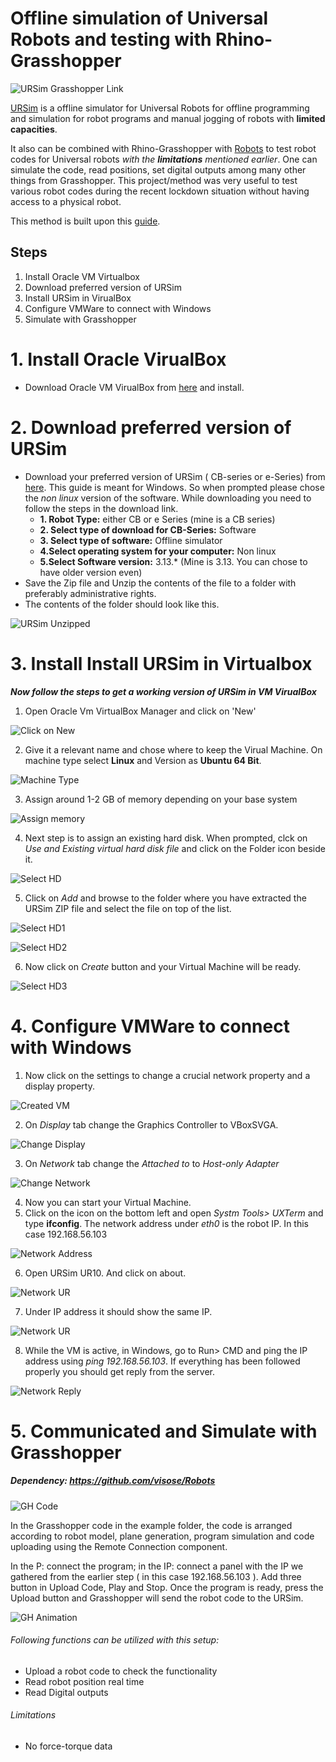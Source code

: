 # Offline simulation of Universal Robots and testing with Rhino-Grasshopper

![URSim Grasshopper Link](/images/01_header.png)

[URSim](https://www.universal-robots.com/download/?option=71470#section16597) is a offline simulator for Universal Robots for offline programming and simulation for robot programs and manual jogging of robots with **limited capacities**.

It also can be combined with Rhino-Grasshopper with [Robots](https://github.com/visose/Robots) to test robot codes for Universal robots _with the **limitations** mentioned earlier_. One can simulate the code, read positions, set digital outputs among many other things from Grasshopper. This project/method was very useful to test various robot codes during the recent lockdown situation without having access to a physical robot.

This method is built upon this [guide](https://academy.universal-robots.com/media/jiehhszc/ursim_vmoracle_installation_guidev03_en.pdf).

## Steps

1. Install Oracle VM Virtualbox
2. Download preferred version of URSim
3. Install URSim in VirualBox
4. Configure VMWare to connect with Windows
5. Simulate with Grasshopper

# 1. Install Oracle VirualBox

* Download Oracle VM VirualBox from [here](https://www.oracle.com/virtualization/technologies/vm/virtualbox.html) and install.

# 2. Download preferred version of URSim
* Download your preferred version of URSim ( CB-series or e-Series) from [here](https://www.universal-robots.com/download/). This guide is meant for Windows. So when prompted please chose the *non linux* version of the software. While downloading you need to follow the steps in the download link.
  * **1. Robot Type:** either CB or e Series (mine is a CB series)
  * **2. Select type of download for CB-Series:**  Software
  * **3. Select type of software:** Offline simulator
  * **4.Select operating system for your computer:** Non linux
  * **5.Select Software version:** 3.13.* (Mine is 3.13. You can chose to have older version even)
* Save the Zip file and Unzip the contents of the file to a folder with preferably administrative rights.
* The contents of the folder should look like this.

![URSim Unzipped](/images/02_ursim_unzipped.jpg)
# 3. Install Install URSim in Virtualbox
__*Now follow the steps to get a working version of URSim in VM VirualBox*__

1. Open Oracle Vm VirtualBox Manager and click on 'New'

![Click on New](/images/03_ursim_vm_start.jpg)

2. Give it a relevant name and chose where to keep the Virual Machine. On machine type select **Linux** and Version as **Ubuntu 64 Bit**.

![Machine Type](/images/04_ursim_vm_chose_OS_type.jpg)

3. Assign around 1-2 GB of memory depending on your base system

![Assign memory](/images/05_ursim_vm_assign_ram.jpg)

4. Next step is to assign an existing hard disk. When prompted, clck on _Use and Existing virtual hard disk file_ and click on the Folder icon beside it.

![Select HD](/images/06_ursim_vm_chose_hd_1.jpg)

5. Click on _Add_ and browse to the folder where you have extracted the URSim ZIP file and select the file on top of the list.

![Select HD1](/images/06_ursim_vm_chose_hd_2.jpg)

![Select HD2](/images/06_ursim_vm_chose_hd_3.jpg)

6. Now click on _Create_ button and your Virtual Machine will be ready.

![Select HD3](/images/06_ursim_vm_chose_hd_4.jpg)

# 4. Configure VMWare to connect with Windows

1. Now click on the settings to change a crucial network property and a display property.

![Created VM](/images/06_ursim_vm_create.jpg)

2.  On _Display_ tab change the Graphics Controller to VBoxSVGA.

![Change Display](/images/07_ursim_vm_display.jpg)

3. On _Network_ tab change the _Attached to_ to _Host-only Adapter_

![Change Network](/images/07_ursim_vm_network.jpg)

4. Now you can start your Virtual Machine.
5. Click on the icon on the bottom left and open _Systm Tools> UXTerm_ and type **ifconfig**. The network address under _eth0_ is the robot IP. In this case 192.168.56.103

![Network Address](/images/08_ursim_vm_network_linux_side.jpg)

6. Open URSim UR10. And click on about.

![Network UR](/images/09_ursim_polyscope_1.jpg)

7. Under IP address it should show the same IP.

![Network UR](/images/09_ursim_polyscope_2.jpg)

8. While the VM is active, in Windows, go to Run> CMD and ping the IP address using _ping 192.168.56.103_. If everything has been followed properly you should get reply from the server.

![Network Reply](/images/08_ursim_vm_network_ping.jpg)

# 5. Communicated and Simulate with Grasshopper
##### Dependency: https://github.com/visose/Robots

![GH Code](/images/grasshopper_code.png)

In the Grasshopper code in the example folder, the code is arranged according to robot model, plane generation, program simulation and code uploading using the Remote Connection component.

In the P: connect the program; in the IP: connect a panel with the IP we gathered from the earlier step ( in this case 192.168.56.103 ). Add three button in Upload Code, Play and Stop. Once the program is ready, press the Upload button and Grasshopper will send the robot code to the URSim.

![GH Animation](/images/gh_ursim_animation.gif)

###### Following functions can be utilized with this setup:

* Upload a robot code to check the functionality
* Read robot position real time
* Read Digital outputs

###### Limitations

* No force-torque data
